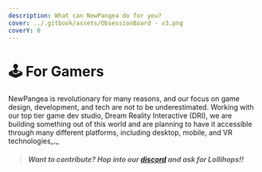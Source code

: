 ```yaml
---
description: What can NewPangea do for you?
cover: ../.gitbook/assets/ObsessionBoard - v3.png
coverY: 0
---
```


# 🕹 For Gamers

NewPangea is revolutionary for many reasons, and our focus on game design, development, and tech are not to be underestimated. Working with our top tier game dev studio, Dream Reality Interactive (DRI), we are building something out of this world and are planning to have it accessible through many different platforms, including desktop, mobile, and VR technologies_._

> #### _Want to contribute? Hop into our_ [_discord_](https://discord.gg/frogland) _and ask for Lollihops!!_
